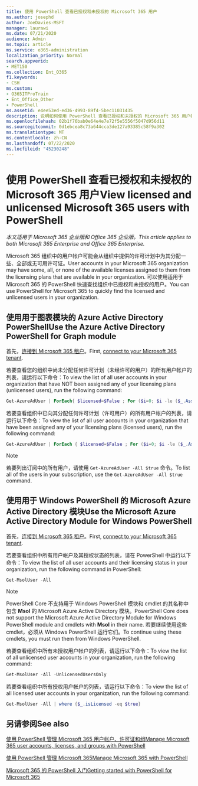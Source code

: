 ```yaml
---
title: 使用 PowerShell 查看已授权和未授权的 Microsoft 365 用户
ms.author: josephd
author: JoeDavies-MSFT
manager: laurawi
ms.date: 07/21/2020
audience: Admin
ms.topic: article
ms.service: o365-administration
localization_priority: Normal
search.appverid:
- MET150
ms.collection: Ent_O365
f1.keywords:
- CSH
ms.custom:
- O365ITProTrain
- Ent_Office_Other
- PowerShell
ms.assetid: e4ee53ed-ed36-4993-89f4-5bec11031435
description: 说明如何使用 PowerShell 查看已授权和未授权的 Microsoft 365 用户帐户。
ms.openlocfilehash: 02b1f76bab0e64e4e7e72f5e5556f5047d956d11
ms.sourcegitcommit: 0d1ebcea8c73a644cca3de127a93385c58f9a302
ms.translationtype: MT
ms.contentlocale: zh-CN
ms.lasthandoff: 07/22/2020
ms.locfileid: "45230248"
---
```

# <a name="view-licensed-and-unlicensed-microsoft-365-users-with-powershell"></a><span data-ttu-id="ca668-103">使用 PowerShell 查看已授权和未授权的 Microsoft 365 用户</span><span class="sxs-lookup"><span data-stu-id="ca668-103">View licensed and unlicensed Microsoft 365 users with PowerShell</span></span>

<span data-ttu-id="ca668-104">*本文适用于 Microsoft 365 企业版和 Office 365 企业版。*</span><span class="sxs-lookup"><span data-stu-id="ca668-104">*This article applies to both Microsoft 365 Enterprise and Office 365 Enterprise.*</span></span>

<span data-ttu-id="ca668-105">Microsoft 365 组织中的用户帐户可能会从组织中提供的许可计划中为其分配一些、全部或无可用许可证。</span><span class="sxs-lookup"><span data-stu-id="ca668-105">User accounts in your Microsoft 365 organization may have some, all, or none of the available licenses assigned to them from the licensing plans that are available in your organization.</span></span> <span data-ttu-id="ca668-106">可以使用适用于 Microsoft 365 的 PowerShell 快速查找组织中已授权和未授权的用户。</span><span class="sxs-lookup"><span data-stu-id="ca668-106">You can use PowerShell for Microsoft 365 to quickly find the licensed and unlicensed users in your organization.</span></span>

## <a name="use-the-azure-active-directory-powershell-for-graph-module"></a><span data-ttu-id="ca668-107">使用用于图表模块的 Azure Active Directory PowerShell</span><span class="sxs-lookup"><span data-stu-id="ca668-107">Use the Azure Active Directory PowerShell for Graph module</span></span>

<span data-ttu-id="ca668-108">首先，[连接到 Microsoft 365 租户](connect-to-office-365-powershell.md#connect-with-the-azure-active-directory-powershell-for-graph-module)。</span><span class="sxs-lookup"><span data-stu-id="ca668-108">First, [connect to your Microsoft 365 tenant](connect-to-office-365-powershell.md#connect-with-the-azure-active-directory-powershell-for-graph-module).</span></span>
 
<span data-ttu-id="ca668-109">若要查看您的组织中尚未分配任何许可计划（未经许可的用户）的所有用户帐户的列表，请运行以下命令：</span><span class="sxs-lookup"><span data-stu-id="ca668-109">To view the list of all user accounts in your organization that have NOT been assigned any of your licensing plans (unlicensed users), run the following command:</span></span>
  
```powershell
Get-AzureAdUser | ForEach{ $licensed=$False ; For ($i=0; $i -le ($_.AssignedLicenses | Measure).Count ; $i++) { If( [string]::IsNullOrEmpty(  $_.AssignedLicenses[$i].SkuId ) -ne $True) { $licensed=$true } } ; If( $licensed -eq $false) { Write-Host $_.UserPrincipalName} }
```

<span data-ttu-id="ca668-110">若要查看组织中已向其分配任何许可计划（许可用户）的所有用户帐户的列表，请运行以下命令：</span><span class="sxs-lookup"><span data-stu-id="ca668-110">To view the list of all user accounts in your organization that have been assigned any of your licensing plans (licensed users), run the following command:</span></span>
  
```powershell
Get-AzureAdUser | ForEach { $licensed=$False ; For ($i=0; $i -le ($_.AssignedLicenses | Measure).Count ; $i++) { If( [string]::IsNullOrEmpty(  $_.AssignedLicenses[$i].SkuId ) -ne $True) { $licensed=$true } } ; If( $licensed -eq $true) { Write-Host $_.UserPrincipalName} }
```

>[!Note]
><span data-ttu-id="ca668-111">若要列出订阅中的所有用户，请使用 `Get-AzureAdUser -All $true` 命令。</span><span class="sxs-lookup"><span data-stu-id="ca668-111">To list all of the users in your subscription, use the `Get-AzureAdUser -All $true` command.</span></span>
>

## <a name="use-the-microsoft-azure-active-directory-module-for-windows-powershell"></a><span data-ttu-id="ca668-112">使用用于 Windows PowerShell 的 Microsoft Azure Active Directory 模块</span><span class="sxs-lookup"><span data-stu-id="ca668-112">Use the Microsoft Azure Active Directory Module for Windows PowerShell</span></span>

<span data-ttu-id="ca668-113">首先，[连接到 Microsoft 365 租户](connect-to-office-365-powershell.md#connect-with-the-microsoft-azure-active-directory-module-for-windows-powershell)。</span><span class="sxs-lookup"><span data-stu-id="ca668-113">First, [connect to your Microsoft 365 tenant](connect-to-office-365-powershell.md#connect-with-the-microsoft-azure-active-directory-module-for-windows-powershell).</span></span>

<span data-ttu-id="ca668-114">若要查看组织中所有用户帐户及其授权状态的列表，请在 PowerShell 中运行以下命令：</span><span class="sxs-lookup"><span data-stu-id="ca668-114">To view the list of all user accounts and their licensing status in your organization, run the following command in PowerShell:</span></span>
  
```powershell
Get-MsolUser -All
```

>[!Note]
><span data-ttu-id="ca668-115">PowerShell Core 不支持用于 Windows PowerShell 模块和 cmdlet 的其名称中包含 **Msol** 的 Microsoft Azure Active Directory 模块。</span><span class="sxs-lookup"><span data-stu-id="ca668-115">PowerShell Core does not support the Microsoft Azure Active Directory Module for Windows PowerShell module and cmdlets with **Msol** in their name.</span></span> <span data-ttu-id="ca668-116">若要继续使用这些 cmdlet，必须从 Windows PowerShell 运行它们。</span><span class="sxs-lookup"><span data-stu-id="ca668-116">To continue using these cmdlets, you must run them from Windows PowerShell.</span></span>
>

<span data-ttu-id="ca668-117">若要查看组织中所有未授权用户帐户的列表，请运行以下命令：</span><span class="sxs-lookup"><span data-stu-id="ca668-117">To view the list of all unlicensed user accounts in your organization, run the following command:</span></span>
  
```powershell
Get-MsolUser -All -UnlicensedUsersOnly
```

<span data-ttu-id="ca668-118">若要查看组织中所有授权用户帐户的列表，请运行以下命令：</span><span class="sxs-lookup"><span data-stu-id="ca668-118">To view the list of all licensed user accounts in your organization, run the following command:</span></span>
  
```powershell
Get-MsolUser -All | where {$_.isLicensed -eq $true}
```

## <a name="see-also"></a><span data-ttu-id="ca668-119">另请参阅</span><span class="sxs-lookup"><span data-stu-id="ca668-119">See also</span></span>

[<span data-ttu-id="ca668-120">使用 PowerShell 管理 Microsoft 365 用户帐户、许可证和组</span><span class="sxs-lookup"><span data-stu-id="ca668-120">Manage Microsoft 365 user accounts, licenses, and groups with PowerShell</span></span>](manage-user-accounts-and-licenses-with-office-365-powershell.md)
  
[<span data-ttu-id="ca668-121">使用 PowerShell 管理 Microsoft 365</span><span class="sxs-lookup"><span data-stu-id="ca668-121">Manage Microsoft 365 with PowerShell</span></span>](manage-office-365-with-office-365-powershell.md)
  
[<span data-ttu-id="ca668-122">Microsoft 365 的 PowerShell 入门</span><span class="sxs-lookup"><span data-stu-id="ca668-122">Getting started with PowerShell for Microsoft 365</span></span>](getting-started-with-office-365-powershell.md)
